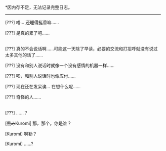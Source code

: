 *因内存不足，无法记录完整日志。
***
[???] 唔… 还睡得挺香嘛……

[???] 是真的累了吧……

<br>
[???] 真的不会说话啊……可能这一天除了早读，必要的交流和打招呼就没有说过太多其他的话了……

[???] 没有和别人说话时就像一个没有感情的机器一样……

[???] 唉，和别人说话时也像应付……

[???] 现在还在发呆诶… 在想什么呢……

[???] 奇怪的人……

<br>
[???] ……？

[~~黒み~~Kuromi] 那，那个，你是谁？

[Kuromi] 啊勒？

[Kuromi] ……?
